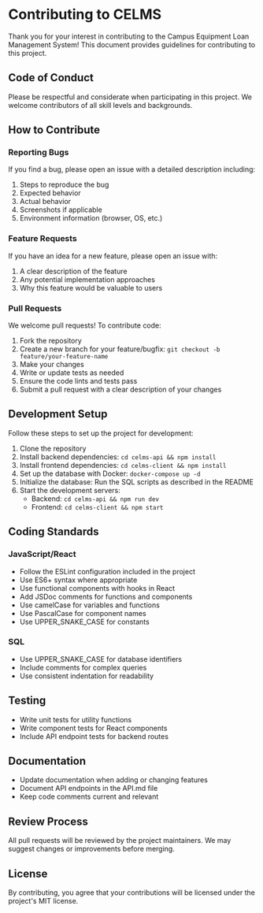 # Contributing to CELMS

Thank you for your interest in contributing to the Campus Equipment Loan Management System! This document provides guidelines for contributing to this project.

## Code of Conduct

Please be respectful and considerate when participating in this project. We welcome contributors of all skill levels and backgrounds.

## How to Contribute

### Reporting Bugs

If you find a bug, please open an issue with a detailed description including:

1. Steps to reproduce the bug
2. Expected behavior
3. Actual behavior
4. Screenshots if applicable
5. Environment information (browser, OS, etc.)

### Feature Requests

If you have an idea for a new feature, please open an issue with:

1. A clear description of the feature
2. Any potential implementation approaches
3. Why this feature would be valuable to users

### Pull Requests

We welcome pull requests! To contribute code:

1. Fork the repository
2. Create a new branch for your feature/bugfix: `git checkout -b feature/your-feature-name`
3. Make your changes
4. Write or update tests as needed
5. Ensure the code lints and tests pass
6. Submit a pull request with a clear description of your changes

## Development Setup

Follow these steps to set up the project for development:

1. Clone the repository
2. Install backend dependencies: `cd celms-api && npm install`
3. Install frontend dependencies: `cd celms-client && npm install`
4. Set up the database with Docker: `docker-compose up -d`
5. Initialize the database: Run the SQL scripts as described in the README
6. Start the development servers:
   - Backend: `cd celms-api && npm run dev`
   - Frontend: `cd celms-client && npm start`

## Coding Standards

### JavaScript/React

- Follow the ESLint configuration included in the project
- Use ES6+ syntax where appropriate
- Use functional components with hooks in React
- Add JSDoc comments for functions and components
- Use camelCase for variables and functions
- Use PascalCase for component names
- Use UPPER_SNAKE_CASE for constants

### SQL

- Use UPPER_SNAKE_CASE for database identifiers
- Include comments for complex queries
- Use consistent indentation for readability

## Testing

- Write unit tests for utility functions
- Write component tests for React components
- Include API endpoint tests for backend routes

## Documentation

- Update documentation when adding or changing features
- Document API endpoints in the API.md file
- Keep code comments current and relevant

## Review Process

All pull requests will be reviewed by the project maintainers. We may suggest changes or improvements before merging.

## License

By contributing, you agree that your contributions will be licensed under the project's MIT license.
